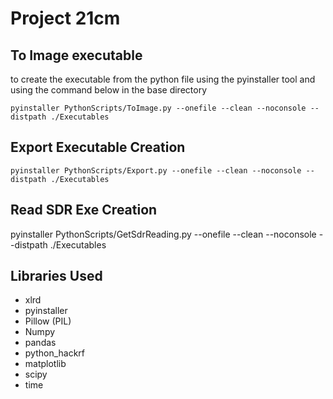 # Project 21cm 

## To Image executable 
to create the executable from the python file using the pyinstaller tool and using the command below in the base directory

```
pyinstaller PythonScripts/ToImage.py --onefile --clean --noconsole --distpath ./Executables
```

## Export Executable Creation
```
pyinstaller PythonScripts/Export.py --onefile --clean --noconsole --distpath ./Executables
```
## Read SDR Exe Creation
pyinstaller PythonScripts/GetSdrReading.py --onefile --clean --noconsole --distpath ./Executables


## Libraries Used 
- xlrd
- pyinstaller
- Pillow (PIL)
- Numpy
- pandas
- python_hackrf
- matplotlib
- scipy
- time